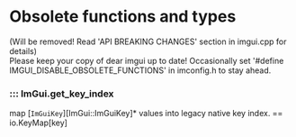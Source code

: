# Obsolete functions and types  
(Will be removed! Read 'API BREAKING CHANGES' section in imgui.cpp for details)  
Please keep your copy of dear imgui up to date! Occasionally set '#define IMGUI_DISABLE_OBSOLETE_FUNCTIONS' in imconfig.h to stay ahead.  

### ::: ImGui.get_key_index

 map [`ImGuiKey`][ImGui::ImGuiKey]* values into legacy native key index. == io.KeyMap[key]  

